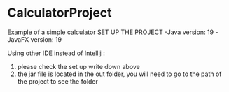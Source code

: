 # CalculatorProject
Example of a simple calculator
SET UP THE PROJECT
-Java version: 19
-JavaFX version: 19

Using other IDE instead of Intellij :
1. please check the set up write down above
2. the jar file is located in the out folder, you will need to go to the path of the project to see the folder
